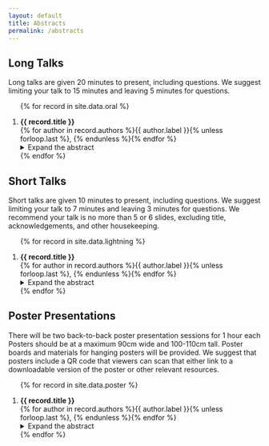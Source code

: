 ```yaml
---
layout: default
title: Abstracts
permalink: /abstracts
---
```


## Long Talks

Long talks are given 20 minutes to present, including questions. We suggest limiting your talk to 15 minutes and leaving
5 minutes for questions.

<ol>
{% for record in site.data.oral %}
<li style="margin-top: 1em">
<span style="font-weight: bold">{{ record.title }}</span>
<br />
<span style="color:#111">{% for author in record.authors %}<span>{{ author.label }}</span>{% unless forloop.last %}, {% endunless %}{% endfor %}</span>
<details>
<summary>Expand the abstract</summary>
<blockquote style="text-align: justify">
{{ record.abstract }}
</blockquote>
</details>
</li>
{% endfor %}
</ol>

## Short Talks

Short talks are given 10 minutes to present, including questions. We suggest limiting your talk to 7 minutes and leaving
3 minutes for questions. We recommend your talk is no more than 5 or 6 slides, excluding title, acknowledgements, and
other housekeeping.

<ol>
{% for record in site.data.lightning %}
<li style="margin-top: 1em">
<span style="font-weight: bold">{{ record.title }}</span>
<br />
<span style="color:#111">{% for author in record.authors %}<span>{{ author.label }}</span>{% unless forloop.last %}, {% endunless %}{% endfor %}</span>
<details>
<summary>Expand the abstract</summary>
<blockquote style="text-align: justify">
{{ record.abstract }}
</blockquote>
</details>
</li>
{% endfor %}
</ol>

## Poster Presentations

There will be two back-to-back poster presentation sessions for 1 hour each Posters should be at a maximum 90cm wide and
100-110cm tall. Poster boards and materials for hanging posters will be provided. We suggest that posters include a QR
code that viewers can scan that either link to a downloadable version of the poster or other relevant resources.

<ol>
{% for record in site.data.poster %}
<li style="margin-top: 1em">
<span style="font-weight: bold">{{ record.title }}</span>
<br />
<span style="color:#111">{% for author in record.authors %}<span>{{ author.label }}</span>{% unless forloop.last %}, {% endunless %}{% endfor %}</span>
<details>
<summary>Expand the abstract</summary>
<blockquote style="text-align: justify">
{{ record.abstract }}
</blockquote>
</details>
</li>
{% endfor %}
</ol>
